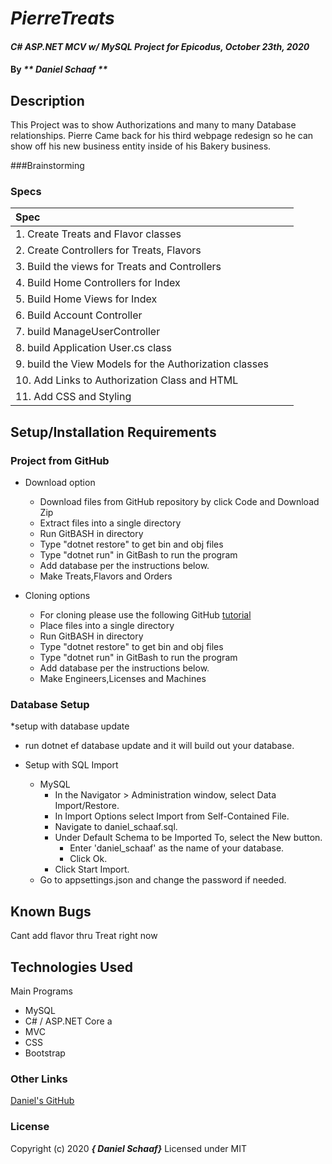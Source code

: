 # _PierreTreats_

#### _C# ASP.NET MCV w/ MySQL Project for Epicodus, October 23th, 2020_

#### By _** Daniel Schaaf **_

## Description

This Project was to show Authorizations and many to many Database relationships. Pierre Came back for his third webpage redesign so he can show off his new business entity inside of his Bakery business. 


###Brainstorming


 
### Specs
| Spec | |  |
| :-------------     | :------------- | :------------- |
|  1.  Create Treats and Flavor classes | | |
|  2.  Create Controllers for Treats, Flavors |  |  |
|  3.  Build the views for Treats and Controllers| ||
|  4.  Build Home Controllers for Index |  |  |
|  5.  Build Home Views for Index |  |  |
|  6.  Build Account Controller
|  7.  build ManageUserController
|  8.  build Application User.cs class
|  9.  build the View Models for the Authorization classes
|  10.  Add Links to Authorization Class and HTML |  |  |
|  11.  Add CSS and Styling |  |  |


## Setup/Installation Requirements

### Project from GitHub
* Download option
  * Download files from GitHub repository by click Code and Download Zip
  * Extract files into a single directory 
  * Run GitBASH in directory
  * Type "dotnet restore" to get bin and obj files
  * Type "dotnet run" in GitBash to run the program
  * Add database per the instructions below.
  * Make Treats,Flavors and Orders

* Cloning options
  * For cloning please use the following GitHub [tutorial](https://docs.github.com/en/enterprise/2.16/user/github/creating-cloning-and-archiving-repositories/cloning-a-repository)
  * Place files into a single directory 
  * Run GitBASH in directory
  * Type "dotnet restore" to get bin and obj files
  * Type "dotnet run" in GitBash to run the program
  * Add database per the instructions below.
  * Make Engineers,Licenses and Machines

### Database Setup

*setup with database update
* run dotnet ef database update and it will build out your database.

* Setup with SQL Import
  * MySQL
    * In the Navigator > Administration window, select Data Import/Restore.
    * In Import Options select Import from Self-Contained File.
    * Navigate to daniel_schaaf.sql.
    * Under Default Schema to be Imported To, select the New button.
      * Enter 'daniel_schaaf' as the name of your database.
      * Click Ok.
    * Click Start Import.
  * Go to appsettings.json and change the password if needed.

## Known Bugs

Cant add flavor thru Treat right now

## Technologies Used

Main Programs
* MySQL
* C# / ASP.NET Core a
* MVC
* CSS
* Bootstrap


### Other Links
[Daniel's GitHub](https://github.com/dschaaf89)

### License

Copyright (c) 2020 **_{ Daniel Schaaf}_**
Licensed under MIT
